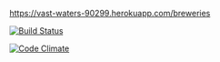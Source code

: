 https://vast-waters-90299.herokuapp.com/breweries

[![Build Status](https://travis-ci.org/ronniebr/ratebeer.png)](https://travis-ci.org/ronniebr/ratebeer)

[![Code Climate](https://codeclimate.com/github/ronniebr/ratebeer.png)](https://codeclimate.com/github/ronniebr/ratebeer)